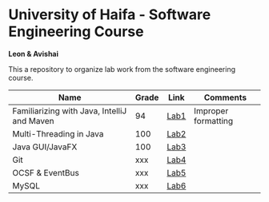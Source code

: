 # University of Haifa - Software Engineering Course

**Leon & Avishai**

This a repository to organize lab work from the software engineering course.

| Name | Grade | Link | Comments |
|------|-------|------| -------- |
| Familiarizing with Java, IntelliJ and Maven | 94 | [Lab1](https://github.com/avishai-oz/software-engineer/tree/main/Lab1) | Improper formatting |
| Multi-Threading in Java | 100 | [Lab2](https://github.com/avishai-oz/software-engineer/tree/main/Lab2) | |
| Java GUI/JavaFX | 100 | [Lab3](https://github.com/avishai-oz/software-engineer/tree/main/Lab3) | |
| Git | xxx | [Lab4](https://github.com/avishai-oz/software-engineer/tree/main/Lab4) | |
| OCSF & EventBus | xxx | [Lab5](https://github.com/avishai-oz/software-engineer/tree/main/Lab5) | |
| MySQL | xxx | [Lab6](https://github.com/avishai-oz/software-engineer/tree/main/Lab6) | |

